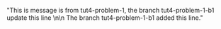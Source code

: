 "This is message is from tut4-problem-1, the branch tut4-problem-1-b1 update this line \n\n The branch tut4-problem-1-b1 added this line." 
